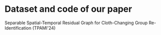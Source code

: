 # Dataset and code of our paper
Separable Spatial-Temporal Residual Graph for Cloth-Changing Group Re-Identification (TPAMI'24)
